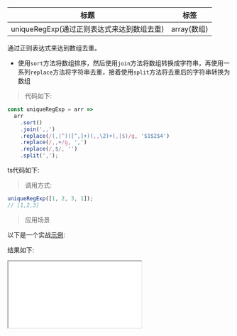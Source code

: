 | 标题                                       | 标签        |
| ------------------------------------------ | ----------- |
| uniqueRegExp(通过正则表达式来达到数组去重) | array(数组) |

通过正则表达式来达到数组去重。

- 使用`sort`方法将数组排序，然后使用`join`方法将数组转换成字符串，再使用一系列`replace`方法将字符串去重，接着使用`split`方法将去重后的字符串转换为数组

> 代码如下:

```js
const uniqueRegExp = arr =>
  arr
    .sort()
    .join(',,')
    .replace(/(,|^)([^,]+)(,,\2)+(,|$)/g, '$1$2$4')
    .replace(/,,+/g, ',')
    .replace(/,$/, '')
    .split(',');
```

ts代码如下:

<div class="code-editor" data-url="codes/javascript/ts/unique-reg-exp.ts" data-language="typescript"></div>

> 调用方式:

```js
uniqueRegExp([1, 2, 3, 1]);
// [1,2,3]
```

> 应用场景

以下是一个实战<a href="codes/javascript/html/unique-reg-exp.html" target="_blank" rel="noopener noreferrer">示例</a>:

<div class="code-editor" data-url="codes/javascript/html/unique-reg-exp.html" data-language="html"></div>

结果如下:

<iframe src="codes/javascript/html/unique-reg-exp.html"></iframe>
